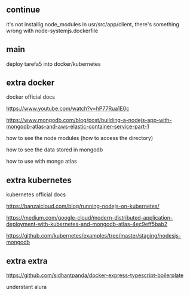 ## continue

it's not installig node_modules in usr/src/app/client, there's something wrong with node-systemjs.dockerfile

## main

deploy tarefa5 into docker/kubernetes

## extra docker

docker official docs

https://www.youtube.com/watch?v=hP77Rua1E0c

https://www.mongodb.com/blog/post/building-a-nodejs-app-with-mongodb-atlas-and-aws-elastic-container-service-part-1

how to see the node modules (how to access the directory)

how to see the data stored in mongodb

how to use with mongo atlas

## extra kubernetes

kubernetes official docs

https://banzaicloud.com/blog/running-nodejs-on-kubernetes/

https://medium.com/google-cloud/modern-distributed-application-deployment-with-kubernetes-and-mongodb-atlas-4ec9eff5bab2

https://github.com/kubernetes/examples/tree/master/staging/nodesjs-mongodb

## extra extra

https://github.com/sidhantpanda/docker-express-typescript-boilerplate

understant alura